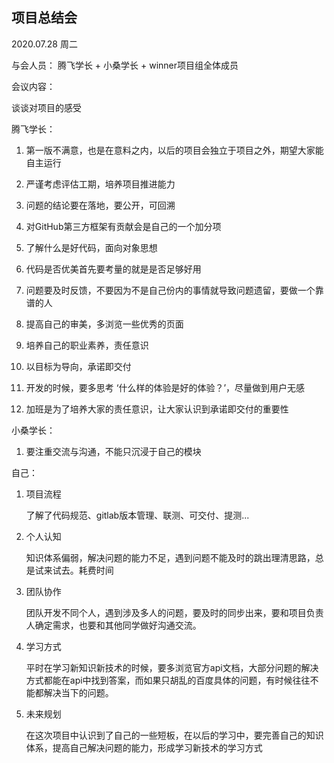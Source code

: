 ## 项目总结会

2020.07.28 周二 

与会人员： 腾飞学长 + 小桑学长 + winner项目组全体成员

会议内容：

谈谈对项目的感受

腾飞学长：

1. 第一版不满意，也是在意料之内，以后的项目会独立于项目之外，期望大家能自主运行

  2. 严谨考虑评估工期，培养项目推进能力
   3. 问题的结论要在落地，要公开，可回溯
   4. 对GitHub第三方框架有贡献会是自己的一个加分项
   5. 了解什么是好代码，面向对象思想
   6. 代码是否优美首先要考量的就是是否足够好用
   7. 问题要及时反馈，不要因为不是自己份内的事情就导致问题遗留，要做一个靠谱的人
   8. 提高自己的审美，多浏览一些优秀的页面
   9. 培养自己的职业素养，责任意识
   10. 以目标为导向，承诺即交付
   11. 开发的时候，要多思考 ‘什么样的体验是好的体验？’，尽量做到用户无感
   12. 加班是为了培养大家的责任意识，让大家认识到承诺即交付的重要性

小桑学长：

1. 要注重交流与沟通，不能只沉浸于自己的模块

自己：

1. 项目流程

   了解了代码规范、gitlab版本管理、联测、可交付、提测...

2. 个人认知

   知识体系偏弱，解决问题的能力不足，遇到问题不能及时的跳出理清思路，总是试来试去。耗费时间

3. 团队协作

   团队开发不同个人，遇到涉及多人的问题，要及时的同步出来，要和项目负责人确定需求，也要和其他同学做好沟通交流。 

4. 学习方式

   平时在学习新知识新技术的时候，要多浏览官方api文档，大部分问题的解决方式都能在api中找到答案，而如果只胡乱的百度具体的问题，有时候往往不能都解决当下的问题。

5. 未来规划

   在这次项目中认识到了自己的一些短板，在以后的学习中，要完善自己的知识体系，提高自己解决问题的能力，形成学习新技术的学习方式

​	